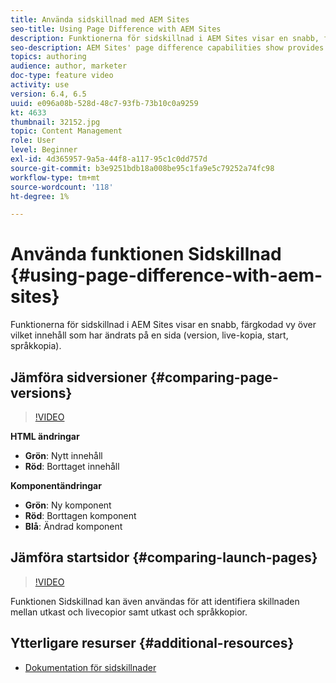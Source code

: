 ```yaml
---
title: Använda sidskillnad med AEM Sites
seo-title: Using Page Difference with AEM Sites
description: Funktionerna för sidskillnad i AEM Sites visar en snabb, färgkodad vy över vilket innehåll som har ändrats på en sida (version, live-kopia, start, språkkopia).
seo-description: AEM Sites' page difference capabilities show provides a quick, color-coded view of what content has changed in a page (version, live copy, launches, language copy).
topics: authoring
audience: author, marketer
doc-type: feature video
activity: use
version: 6.4, 6.5
uuid: e096a08b-528d-48c7-93fb-73b10c0a9259
kt: 4633
thumbnail: 32152.jpg
topic: Content Management
role: User
level: Beginner
exl-id: 4d365957-9a5a-44f8-a117-95c1c0dd757d
source-git-commit: b3e9251bdb18a008be95c1fa9e5c79252a74fc98
workflow-type: tm+mt
source-wordcount: '118'
ht-degree: 1%

---
```


# Använda funktionen Sidskillnad {#using-page-difference-with-aem-sites}

Funktionerna för sidskillnad i AEM Sites visar en snabb, färgkodad vy över vilket innehåll som har ändrats på en sida (version, live-kopia, start, språkkopia).

## Jämföra sidversioner {#comparing-page-versions}

>[!VIDEO](https://video.tv.adobe.com/v/32152?quality=12&learn=on)

**HTML ändringar**

* **Grön**: Nytt innehåll
* **Röd**: Borttaget innehåll

**Komponentändringar**

* **Grön**: Ny komponent
* **Röd**: Borttagen komponent
* **Blå**: Ändrad komponent

## Jämföra startsidor {#comparing-launch-pages}

>[!VIDEO](https://video.tv.adobe.com/v/17746?quality=12&learn=on)

Funktionen Sidskillnad kan även användas för att identifiera skillnaden mellan utkast och livecopior samt utkast och språkkopior.

## Ytterligare resurser {#additional-resources}

* [Dokumentation för sidskillnader](https://experienceleague.adobe.com/docs/experience-manager-65/authoring/siteandpage/page-diff.html)
